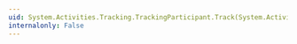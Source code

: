 ```yaml
---
uid: System.Activities.Tracking.TrackingParticipant.Track(System.Activities.Tracking.TrackingRecord,System.TimeSpan)
internalonly: False
---
```

